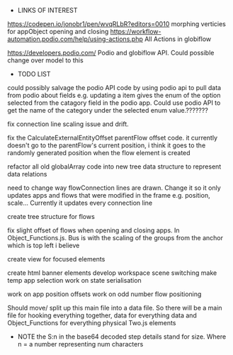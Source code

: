 * LINKS OF INTEREST

 https://codepen.io/jonobr1/pen/wvqRLbR?editors=0010 morphing verticies for appObject opening and closing
 https://workflow-automation.podio.com/help/using-actions.php All Actions in globiflow

 https://developers.podio.com/ Podio and globiflow API. Could possible change over model to this

* TODO LIST 

could possibly salvage the podio API code by using podio api to pull data from podio about fields e.g. updating a item  gives the enum of the option selected from the catagory field in the podio app. Could use podio API to get the name of the category under the selected enum value.???????

fix connection line scaling issue and drift.

fix the CalculateExternalEntityOffset parentFlow offset code. it currently doesn't go to the parentFlow's current position, i think it goes to the randomly generated position when the flow element is created

refactor all old globalArray code into new tree data structure to represent data relations

need to change way flowConnection lines are drawn. Change it so it only updates apps and flows that were modified in the frame e.g. position, scale...  Currently it updates every connection line

create tree structure for flows

fix slight offset of flows when opening and closing apps. In Object_Functions.js. Bus is with the scaling of the groups from the anchor which is top left i believe


create view for focused elements

create html banner elements
develop workspace scene switching
make temp app selection
work on state serialisation

work on app position offsets
work on odd number flow positioning


Should move/ split up this main file into a data file. So there will be a main file for hooking everything together, data for everything data and Object_Functions for everything physical Two.js elements


* NOTE
the S:n in the base64 decoded step details stand for size. Where n = a number representing num characters